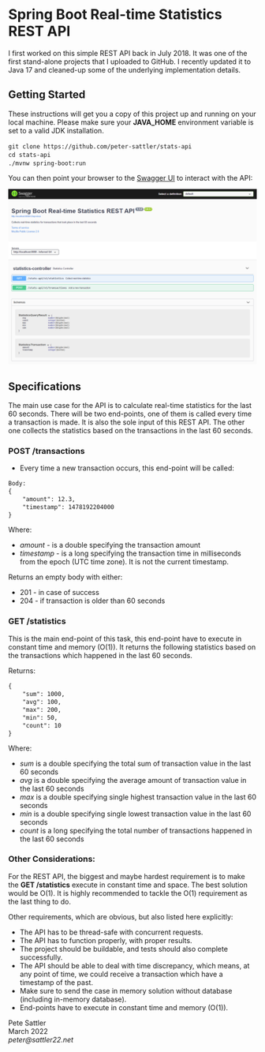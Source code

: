 # Spring Boot Real-time Statistics REST API

I first worked on this simple REST API back in July 2018. It was one of the first stand-alone projects that I uploaded to GitHub. I 
recently updated it to Java 17 and cleaned-up some of the underlying implementation details.

## Getting Started

These instructions will get you a copy of this project up and running on your local machine. Please make sure your 
__JAVA_HOME__ environment variable is set to a valid JDK installation.

`git clone https://github.com/peter-sattler/stats-api`  
`cd stats-api`  
`./mvnw spring-boot:run`

You can then point your browser to the [Swagger UI](http://localhost:8080/swagger-ui/) to interact with the API:

<img src="/images/stats-api-swagger-ui.png" alt="Swagger UI Image">

## Specifications
 
The main use case for the API is to calculate real-time statistics for the last 60 seconds. There will be two end-points, one 
of them is called every time a transaction is made. It is also the sole input of this REST API. The other one collects 
the statistics based on the transactions in the last 60 seconds.
 
### POST /transactions
 
 * Every time a new transaction occurs, this end-point will be called:

 ```
 Body:
 {
     "amount": 12.3,
     "timestamp": 1478192204000
 }
 ```

 Where:
 
 * _amount_ - is a double specifying the transaction amount
 * _timestamp_ - is a long specifying the transaction time in milliseconds from the epoch (UTC time zone). It is not the current
               timestamp.

 Returns an empty body with either:
 
 * 201 - in case of success
 * 204 - if transaction is older than 60 seconds

 ### GET /statistics
 
 This is the main end-point of this task, this end-point have to execute in constant time and memory (O(1)). It returns 
 the following statistics based on the transactions which happened in the last 60 seconds.

Returns:

```
{
    "sum": 1000,
    "avg": 100,
    "max": 200,
    "min": 50,
    "count": 10
}
```

Where:

* _sum_ is a double specifying the total sum of transaction value in the last 60 seconds
* _avg_ is a double specifying the average amount of transaction value in the last 60 seconds
* _max_ is a double specifying single highest transaction value in the last 60 seconds
* _min_ is a double specifying single lowest transaction value in the last 60 seconds
* _count_ is a long specifying the total number of transactions happened in the last 60 seconds

### Other Considerations:

For the REST API, the biggest and maybe hardest requirement is to make the __GET /statistics__ execute in constant time 
and space. The best solution would be O(1). It is highly recommended to tackle the O(1) requirement as the last thing 
to do.

Other requirements, which are obvious, but also listed here explicitly:

* The API has to be thread-safe with concurrent requests.  
* The API has to function properly, with proper results.  
* The project should be buildable, and tests should also complete successfully.  
* The API should be able to deal with time discrepancy, which means, at any point of time, we could receive a transaction which have a timestamp of the past.  
* Make sure to send the case in memory solution without database (including in-memory database).  
* End-points have to execute in constant time and memory (O(1)).  


Pete Sattler  
March 2022  
_peter@sattler22.net_
